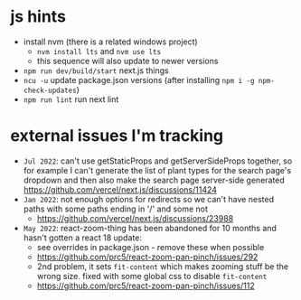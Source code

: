 # js hints

- install nvm (there is a related windows project)
  - `nvm install lts` and `nvm use lts`
  - this sequence will also update to newer versions
- `npm run dev/build/start` next.js things
- `ncu -u` update package.json versions (after installing `npm i -g npm-check-updates`)
- `npm run lint` run next lint

# external issues I'm tracking

- `Jul 2022`: can't use getStaticProps and getServerSideProps together, so for example I can't generate the list of plant types for the search page's dropdown and then also make the search page server-side generated https://github.com/vercel/next.js/discussions/11424
- `Jan 2022`: not enough options for redirects so we can't have nested paths with some paths ending in '/' and some not
  - https://github.com/vercel/next.js/discussions/23988
- `May 2022`: react-zoom-thing has been abandoned for 10 months and hasn't gotten a react 18 update:
  - see overrides in package.json - remove these when possible
  - https://github.com/prc5/react-zoom-pan-pinch/issues/292
  - 2nd problem, it sets `fit-content` which makes zooming stuff be the wrong size. fixed with some global css to disable `fit-content`
  - https://github.com/prc5/react-zoom-pan-pinch/issues/112
